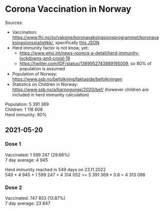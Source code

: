 # Corona Vaccination in Norway

Sources:

- Vaccination: <https://www.fhi.no/sv/vaksine/koronavaksinasjonsprogrammet/koronavaksinasjonsstatistikk/>, specifically [this JSON](https://www.fhi.no/api/chartdata/api/99119)
- Herd immunity factor is not know, yet:
  - <https://www.who.int/news-room/q-a-detail/herd-immunity-lockdowns-and-covid-19>
  - <https://twitter.com/IDF/status/1369952743889195009>, so 80% of population is assumed
- Population of Norway: <https://www.ssb.no/befolkning/faktaside/befolkningen>
- Statistics on Children in Norway: https://www.ssb.no/a/barnogunge/2020/bef/ (however children are included in herd immunity calculation)

Population: 5 391 369  
Children: 1 118 608  
Herd immunity: 80%  

## 2021-05-20

### Dose 1

Vaccinated: 1 599 247 (29.66%)  
7 day average: 4 945

Herd immunity reached in 549 days on 23.11.2022  
549 * 4 945 + 1 599 247 = 4 314 052 >= 5 391 369 * 0.8 = 4 313 096

### Dose 2

Vaccinated: 747 853 (13.87%)  
7 day average: 23 847

